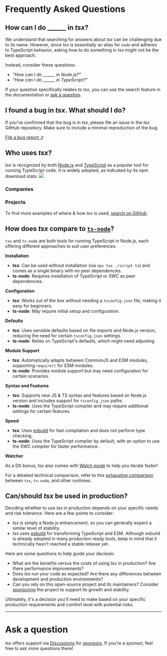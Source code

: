 <script setup lang="ts">
import ImageLink from './.vitepress/theme/components/ImageLink.vue';
</script>

# Frequently Asked Questions

## How can I do ______ in _tsx_?

We understand that searching for answers about _tsx_ can be challenging due to its name. However, since _tsx_ is essentially an alias for `node` and adheres to TypeScript behavior, asking how to do something in _tsx_ might not be the best approach.

Instead, consider these questions:
- _"How can I do ______ in Node.js?"_
- _"How can I do ______ in TypeScript?"_

If your question specifically relates to _tsx_, you can use the search feature in the documentation or [ask a question](#ask-a-question).


## I found a bug in _tsx_. What should I do?

If you've confirmed that the bug is in _tsx_, please file an issue in the _tsx_ GitHub repository. Make sure to include a minimal reproduction of the bug.

<a class="button bug-report" href="https://github.com/privatenumber/tsx/issues/new?assignees=&labels=bug%2Cpending+triage&projects=&template=bug-report.yml" target="_blank">
	File a bug report ↗
</a>

## Who uses _tsx_?

_tsx_ is recognized by both [Node.js](https://nodejs.org/en/learn/getting-started/nodejs-with-typescript#running-typescript-code-with-tsx) and [TypeScript](https://www.typescriptlang.org/docs/handbook/modules/guides/choosing-compiler-options.html#im-using-tsx) as a popular tool for running TypeScript code. It is widely adopted, as indicated by its npm download stats: <a href="https://npm.im/tsx"><img class="inline-block" src="https://badgen.net/npm/dm/tsx"></a>.

### Companies

<div class="logos dark-zebra-pattern">
<ImageLink
	alt="Vercel"
	href="https://github.com/search?q=path%3Apackage.json+%22%5C%22tsx%5C%22%3A+%5C%22%22+org%3Avercel&type=code"
	img-src="/logos/vercel.svg"
/>
<ImageLink
	alt="Google"
	href="https://github.com/search?q=path%3Apackage.json+%22%5C%22tsx%5C%22%3A+%5C%22%22+org%3Agoogle&type=code"
	img-src="/logos/google.svg"
/>
<ImageLink
	alt="GitHub"
	href="https://github.com/search?q=path%3Apackage.json+%22%5C%22tsx%5C%22%3A+%5C%22%22+org%3Agithub&type=code"
	img-src="/logos/github.svg"
/>
<ImageLink
	alt="Square"
	href="https://github.com/square"
	img-src="/logos/square.svg"
/>
<ImageLink
	alt="Supabase"
	href="https://github.com/search?q=path%3Apackage.json+%22%5C%22tsx%5C%22%3A+%5C%22%22+org%3Asupabase&type=code"
	img-src="/logos/supabase.svg"
/>
<ImageLink
	alt="Astro"
	href="https://github.com/search?q=path%3Apackage.json+%22%5C%22tsx%5C%22%3A+%5C%22%22+org%3Awithastro&type=code"
	img-src="/logos/astro.svg"
/>
<ImageLink
	alt="OpenAI"
	href="https://github.com/search?q=path%3Apackage.json+%22%5C%22tsx%5C%22%3A+%5C%22%22+org%3Aopenai&type=code"
	img-src="/logos/openai.svg"
/>
<ImageLink
	alt="IBM"
	href="https://github.com/search?q=path%3Apackage.json+%22%5C%22tsx%5C%22%3A+%5C%22%22+org%3Aibm&type=code"
	img-src="/logos/ibm.svg"
/>
<ImageLink
	alt="Codecov"
	href="https://github.com/codecov"
	img-src="/logos/codecov.svg"
/>
<ImageLink
	alt="Amazon AWS"
	href="https://github.com/search?q=path%3Apackage.json+%22%5C%22tsx%5C%22%3A+%5C%22%22+org%3Aaws+OR+org%3Aawslabs&type=code"
	img-src="/logos/aws.svg"
/>
<ImageLink
	alt="Sentry"
	href="https://github.com/search?q=path%3Apackage.json+%22%5C%22tsx%5C%22%3A+%5C%22%22+org%3Agetsentry&type=code"
	img-src="/logos/sentry.svg"
/>
<ImageLink
	alt="Microsoft"
	href="https://github.com/search?q=path%3Apackage.json+%22%5C%22tsx%5C%22%3A+%5C%22%22+org%3Amicrosoft&type=code"
	img-src="/logos/microsoft.svg"
/>
<ImageLink
	alt="Meta"
	href="https://github.com/search?q=path%3Apackage.json+%22%5C%22tsx%5C%22%3A+%5C%22%22+org%3Afacebook&type=code"
	img-src="/logos/meta.svg"
/>
<ImageLink
	alt="Alibaba"
	href="https://github.com/search?q=path%3Apackage.json+%22%5C%22tsx%5C%22%3A+%5C%22%22+org%3Aalibaba&type=code"
	img-src="/logos/alibaba.svg"
/>
<ImageLink
	alt="Mozilla"
	href="https://github.com/search?q=path%3Apackage.json+%22%5C%22tsx%5C%22%3A+%5C%22%22+org%3Amozilla&type=code"
	img-src="/logos/mozilla.svg"
/>
<ImageLink
	alt="Figma"
	href="https://github.com/search?q=path%3Apackage.json+%22%5C%22tsx%5C%22%3A+%5C%22%22+org%3Afigma&type=code"
	img-src="/logos/figma.svg"
/>
<ImageLink
	alt="Cloudflare"
	href="https://github.com/search?q=path%3Apackage.json+%22%5C%22tsx%5C%22%3A+%5C%22%22+org%3Acloudflare&type=code"
	img-src="/logos/cloudflare.svg"
/>
<ImageLink
	alt="Salesforce"
	href="https://github.com/search?q=path%3Apackage.json+%22%5C%22tsx%5C%22%3A+%5C%22%22+org%3Asalesforce&type=code"
	img-src="/logos/salesforce.svg"
/>
</div>

### Projects
<div class="logos dark-zebra-pattern">
<ImageLink
	alt="Node.js"
	href="https://github.com/search?q=path%3Apackage.json+%22%5C%22tsx%5C%22%3A+%5C%22%22+org%3Anodejs&type=code"
	img-src="/logos/nodejs.svg"
/>
<ImageLink
	alt="Electron"
	href="https://github.com/search?q=path%3Apackage.json+%22%5C%22tsx%5C%22%3A+%5C%22%22+org%3Aelectron&type=code"
	img-src="/logos/electron.svg"
/>
<ImageLink
	alt="Vite"
	href="https://github.com/search?q=path%3Apackage.json+%22%5C%22tsx%5C%22%3A+%5C%22%22+org%3Avitejs&type=code"
	img-src="/logos/vite.svg"
/>
<ImageLink
	alt="Mermaid"
	href="https://github.com/mermaid-js/mermaid/blob/3809732e48a0822fad596d0815a6dc0e166dda94/package.json#L121"
	img-src="/logos/mermaid.svg"
/>
<ImageLink
	alt="Vue.js"
	href="https://github.com/vuejs/core/blob/70641fc0deb857464d24aa7ab7eaa18e2a855146/package.json#L110"
	img-src="/logos/vue.svg"
/>
<ImageLink
	alt="11ty"
	href="https://www.11ty.dev/docs/languages/typescript/"
	img-src="/logos/11ty.svg"
/>
<ImageLink
	alt="Vitest"
	href="https://github.com/search?q=path%3Apackage.json+%22%5C%22tsx%5C%22%3A+%5C%22%22+org%3Avitest-dev&type=code"
	img-src="/logos/vitest.svg"
/>
<ImageLink
	alt="date-fns"
	href="https://github.com/date-fns/date-fns/blob/5c1adb5369805ff552737bf8017dbe07f559b0c6/package.json#L6123"
	img-src="/logos/date-fns.svg"
/>
<ImageLink
	alt="Cheerio"
	href="https://github.com/cheeriojs/cheerio/blob/d0b3c2f6b57cd1f835741175d463963266be0eef/package.json#L99"
	img-src="/logos/cheerio.svg"
/>
<ImageLink
	alt="Zod"
	href="https://github.com/colinhacks/zod/blob/7173d0bcc2105777102e22d36a2866196e2830f3/package.json#L45"
	img-src="/logos/zod.svg"
/>
<ImageLink
	alt="WebDriverIO"
	href="https://github.com/webdriverio/webdriverio/blob/5955cda26a538a12b10d686a394beb1b109fe49d/package.json#L122"
	img-src="/logos/webdriverio.svg"
/>
<ImageLink
	alt="Knip"
	href="https://github.com/webpro-nl/knip/blob/b9b8f4da3dcbff1af309bfbb7890bb9ec36124f9/packages/knip/package.json#L48"
	img-src="/logos/knip.svg"
/>
<ImageLink
	alt="ArkType"
	href="https://github.com/arktypeio/arktype/blob/1820e86e93e1ccaabda7f8de28fb7f04320d6fc8/package.json#L59"
	img-src="/logos/arktype.svg"
/>
<ImageLink
	alt="Prisma"
	href="https://github.com/prisma/prisma/blob/f19a3e28a37327eb0a5e45941c0e4abf3dbab136/package.json#L94"
	img-src="/logos/prisma.svg"
/>
</div>

To find more examples of where & how _tsx_ is used, [search on GitHub](https://github.com/search?q=path%3Apackage.json+%22%5C%22tsx%5C%22%3A+%5C%22%22&type=code).

## How does _tsx_ compare to [`ts-node`](https://github.com/TypeStrong/ts-node)?

`tsx` and `ts-node` are both tools for running TypeScript in Node.js, each offering different approaches to suit user preferences.

**Installation**

- **tsx**: Can be used without installation (via `npx tsx ./script.ts`) and comes as a single binary with no peer dependencies.
- **ts-node**: Requires installation of TypeScript or SWC as peer dependencies.

**Configuration**

- **tsx**: Works out of the box without needing a `tsconfig.json` file, making it easy for beginners.
- **ts-node**: May require initial setup and configuration.

**Defaults**

- **tsx**: Uses sensible defaults based on file imports and Node.js version, reducing the need for certain `tsconfig.json` settings.
- **ts-node**: Relies on TypeScript's defaults, which might need adjusting.

**Module Support**

- **tsx**: Automatically adapts between CommonJS and ESM modules, supporting `require()` for ESM modules.
- **ts-node**: Provides module support but may need configuration for certain scenarios.

**Syntax and Features**

- **tsx**: Supports new JS & TS syntax and features based on Node.js version and includes support for `tsconfig.json` paths.
- **ts-node**: Uses the TypeScript compiler and may require additional settings for certain features.

**Speed**

- **tsx**: Uses [esbuild](https://esbuild.github.io/faq/#:~:text=typescript%20benchmark) for fast compilation and does not perform type checking.
- **ts-node**: Uses the TypeScript compiler by default, with an option to use the SWC compiler for faster performance.

**Watcher**

As a DX bonus, _tsx_ also comes with [Watch mode](/watch-mode.md) to help you iterate faster!

For a detailed technical comparison, refer to this [exhaustive comparison](https://github.com/privatenumber/ts-runtime-comparison) between `tsx`, `ts-node`, and other runtimes.

## Can/should _tsx_ be used in production?

Deciding whether to use _tsx_ in production depends on your specific needs and risk tolerance. Here are a few points to consider:

- _tsx_ is simply a Node.js enhancement, so you can generally expect a similar level of stability.
- _tsx_ uses [esbuild](https://esbuild.github.io) for transforming TypeScript and ESM. Although esbuild is already adopted in many production ready tools, keep in mind that it technically hasn't reached a stable release yet.

Here are some questions to help guide your decision:

- What are the benefits versus the costs of using _tsx_ in production? Are there performance improvements?
- Does _tsx_ run your code as expected? Are there any differences between development and production environments?
- Can you rely on this open-source project and its maintainers? Consider [sponsoring](https://github.com/sponsors/privatenumber/sponsorships?tier_id=416984) the project to support its growth and stability.

Ultimately, it's a decision you'll need to make based on your specific production requirements and comfort level with potential risks.

---

# Ask a question

_tsx_ offers support via [Discussions](https://github.com/pvtnbr/tsx/discussions) for [sponsors](https://github.com/sponsors/privatenumber/sponsorships?tier_id=416984). If you're a sponsor, feel free to ask more questions there!

<style scoped>
.bug-report {
	@apply
		text-sm
		text-white
		hover:text-white
		bg-blue-500
		hover:bg-blue-600
		;
}

.logos {
	@apply
		flex
		flex-wrap
		gap-x-4
		gap-y-6
		justify-around
		my-4
		py-6
		px-4
		dark:bg-zinc-800;

	& :deep(img) {
		@apply h-10;
	}
}
</style>

